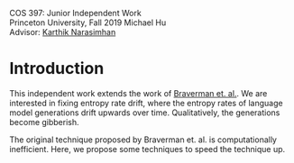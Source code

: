COS 397: Junior Independent Work  
Princeton University, Fall 2019 
Michael Hu  
Advisor: [Karthik Narasimhan](https://www.cs.princeton.edu/~karthikn/ "Karthik's Homepage")

# Introduction

This independent work extends the work of [Braverman et. al.](https://arxiv.org/abs/1906.05664).
We are interested in fixing entropy rate drift, where the entropy rates of language 
model generations drift upwards over time. Qualitatively, the generations become
gibberish.

The original technique proposed by Braverman et. al. is computationally 
inefficient. Here, we propose some techniques to speed the technique up.

